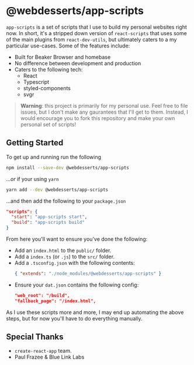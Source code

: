 # @webdesserts/app-scripts

`app-scripts` is a set of scripts that I use to build my personal websites right now. In short, it's a stripped down version of `react-scripts` that uses some of the main plugins from `react-dev-utils`, but ultimately caters to a my particular use-cases. Some of the features include:

- Built for Beaker Browser and homebase
- No difference between development and production
- Caters to the following tech:
  - React
  - Typescript
  - styled-components
  - svgr

> **Warning**: this project is primarily for my personal use. Feel free to file issues, but I don't make any gaurantees that I'll get to them. Instead, I would encourage you to fork this repository and make your own personal set of scripts!

## Getting Started

To get up and running run the following

```bash
npm install --save-dev @webdesserts/app-scripts
```
..._or_ if your using `yarn`

```bash
yarn add --dev @webdesserts/app-scripts
```

...and then add the following to your `package.json`

```json
"scripts": {
  "start": "app-scripts start",
  "build": "app-scripts build"
}
```

From here you'll want to ensure you've done the following:

- Add an `index.html` to the `public/` folder.
- Add a `index.ts` (or `.js`) to the `src/` folder.
- Add a `.tsconfig.json` with the following contents:
  ```json
  { "extends": "./node_modules/@webdesserts/app-scripts" }
  ```
- Ensure your `dat.json` contains the following config:
  ```json
  "web_root": "/build",
  "fallback_page": "/index.html",
  ```

As I use these scripts more and more, I may end up automating the above steps, but for now you'll have to do everything manually.

## Special Thanks

- `create-react-app` team.
- Paul Frazee & Blue Link Labs
